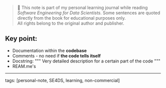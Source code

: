 > 📘 This note is part of my personal learning journal while reading *Software Engineering for Data Scientists*.
> Some sentences are quoted directly from the book for educational purposes only.  
> All rights belong to the original author and publisher.


## Key point:

- Documentation within the **codebase**
- Comments - no need if **the code tells itself**
- Docstring: """ Very detailed description for a certain part of the code """
- REAM.me's






---
tags: [personal-note, SE4DS, learning, non-commercial]
